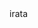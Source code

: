 ---
lang: en
name: IRATA RA Level 1 FISAT Conversion
code: IRATA_RA_L1FC
body: irata
price: 
duration: 
---
